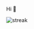 Hi 👋
<p align='left'><img src="https://github-readme-streak-stats.herokuapp.com?user=behicsakar&theme=highcontrast&hide_border=true&border_radius=&card_width=300&hide_longest_streak=true" alt="streak"/></p>

